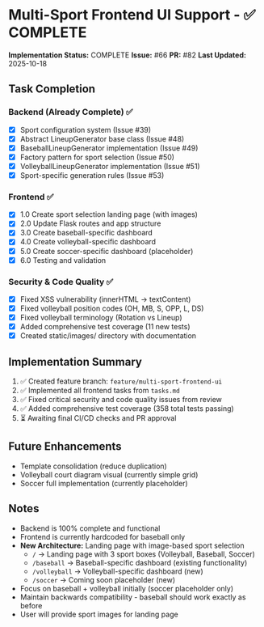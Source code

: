 # Multi-Sport Frontend UI Support - ✅ COMPLETE

**Implementation Status:** COMPLETE
**Issue:** #66
**PR:** #82
**Last Updated:** 2025-10-18

## Task Completion

### Backend (Already Complete) ✅
- [x] Sport configuration system (Issue #39)
- [x] Abstract LineupGenerator base class (Issue #48)
- [x] BaseballLineupGenerator implementation (Issue #49)
- [x] Factory pattern for sport selection (Issue #50)
- [x] VolleyballLineupGenerator implementation (Issue #51)
- [x] Sport-specific generation rules (Issue #53)

### Frontend ✅
- [x] 1.0 Create sport selection landing page (with images)
- [x] 2.0 Update Flask routes and app structure
- [x] 3.0 Create baseball-specific dashboard
- [x] 4.0 Create volleyball-specific dashboard
- [x] 5.0 Create soccer-specific dashboard (placeholder)
- [x] 6.0 Testing and validation

### Security & Code Quality ✅
- [x] Fixed XSS vulnerability (innerHTML → textContent)
- [x] Fixed volleyball position codes (OH, MB, S, OPP, L, DS)
- [x] Fixed volleyball terminology (Rotation vs Lineup)
- [x] Added comprehensive test coverage (11 new tests)
- [x] Created static/images/ directory with documentation

## Implementation Summary

1. ✅ Created feature branch: `feature/multi-sport-frontend-ui`
2. ✅ Implemented all frontend tasks from `tasks.md`
3. ✅ Fixed critical security and code quality issues from review
4. ✅ Added comprehensive test coverage (358 total tests passing)
5. ⏳ Awaiting final CI/CD checks and PR approval

## Future Enhancements

- Template consolidation (reduce duplication)
- Volleyball court diagram visual (currently simple grid)
- Soccer full implementation (currently placeholder)

## Notes

- Backend is 100% complete and functional
- Frontend is currently hardcoded for baseball only
- **New Architecture:** Landing page with image-based sport selection
  - `/` → Landing page with 3 sport boxes (Volleyball, Baseball, Soccer)
  - `/baseball` → Baseball-specific dashboard (existing functionality)
  - `/volleyball` → Volleyball-specific dashboard (new)
  - `/soccer` → Coming soon placeholder (new)
- Focus on baseball + volleyball initially (soccer placeholder only)
- Maintain backwards compatibility - baseball should work exactly as before
- User will provide sport images for landing page
